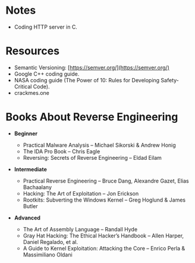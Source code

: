 # Notes
+ Coding HTTP server in C.

# Resources
+ Semantic Versioning: [https://semver.org/](https://semver.org/)
+ Google C++ coding guide.
+ NASA coding guide (The Power of 10: Rules for Developing Safety-Critical Code).
+ crackmes.one

# Books About Reverse Engineering
+ **Beginner**
  - Practical Malware Analysis – Michael Sikorski & Andrew Honig
  - The IDA Pro Book – Chris Eagle
  - Reversing: Secrets of Reverse Engineering – Eldad Eilam

+ **Intermediate**
  - Practical Reverse Engineering – Bruce Dang, Alexandre Gazet, Elias Bachaalany
  - Hacking: The Art of Exploitation – Jon Erickson
  - Rootkits: Subverting the Windows Kernel – Greg Hoglund & James Butler

+ **Advanced**
  - The Art of Assembly Language – Randall Hyde
  - Gray Hat Hacking: The Ethical Hacker’s Handbook – Allen Harper, Daniel Regalado, et al.
  - A Guide to Kernel Exploitation: Attacking the Core – Enrico Perla & Massimiliano Oldani
